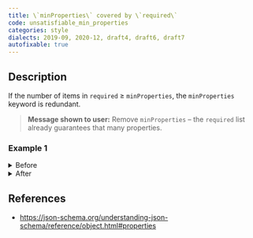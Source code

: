 ```yaml
---
title: \`minProperties\` covered by \`required\`
code: unsatisfiable_min_properties
categories: style
dialects: 2019-09, 2020-12, draft4, draft6, draft7
autofixable: true
---
```


## Description
If the number of items in `required` ≥ `minProperties`, the `minProperties` keyword is redundant.

> **Message shown to user:**
> Remove `minProperties` – the `required` list already guarantees that many properties.

### Example 1
<details><summary>Before</summary>

```json
{
  "type": "object",
  "required": [
    "a",
    "b"
  ],
  "minProperties": 2
}
```
</details>

<details><summary>After</summary>

```json
{
  "type": "object",
  "required": [
    "a",
    "b"
  ]
}
```
</details>

## References
* <https://json-schema.org/understanding-json-schema/reference/object.html#properties>
